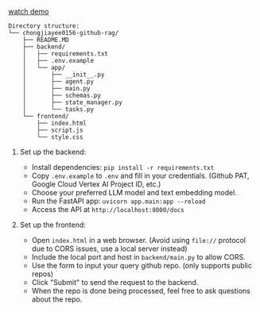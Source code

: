 [watch demo](https://youtu.be/aV4cq7W9uY0)

```
Directory structure:
└── chongjiayee0156-github-rag/
    ├── README.MD
    ├── backend/
    │   ├── requirements.txt
    │   ├── .env.example
    │   └── app/
    │       ├── __init__.py
    │       ├── agent.py
    │       ├── main.py
    │       ├── schemas.py
    │       ├── state_manager.py
    │       └── tasks.py
    └── frontend/
        ├── index.html
        ├── script.js
        └── style.css

```

1. Set up the backend:
   - Install dependencies: `pip install -r requirements.txt`
   - Copy `.env.example` to `.env` and fill in your credentials. (Github PAT, Google Cloud Vertex AI Project ID, etc.)
   - Choose your preferred LLM model and text embedding model.
   - Run the FastAPI app: `uvicorn app.main:app --reload`
   - Access the API at `http://localhost:8000/docs`

2. Set up the frontend:
    - Open `index.html` in a web browser. (Avoid using `file://` protocol due to CORS issues, use a local server instead)
    - Include the local port and host in `backend/main.py` to allow CORS.
    - Use the form to input your query github repo. (only supports public repos)
    - Click "Submit" to send the request to the backend.
    - When the repo is done being processed, feel free to ask questions about the repo.
